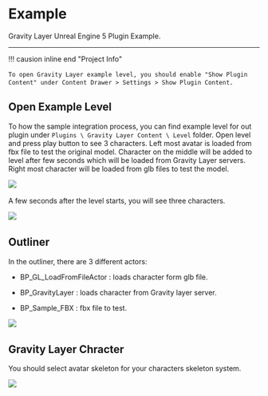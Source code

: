 # Example

Gravity Layer Unreal Engine 5 Plugin Example.

---

!!! causion inline end "Project Info"

    To open Gravity Layer example level, you should enable "Show Plugin Content" under Content Drawer > Settings > Show Plugin Content.

## Open Example Level

To how the sample integration process, you can find example level for out plugin under `Plugins \ Gravity Layer Content \ Level` folder. Open level and press play button to see 3 characters. Left most avatar is loaded from fbx file to test the original model. Character on the middle will be added to level after few seconds which will be loaded from Gravity Layer servers. Right most character will be loaded from glb files to test the model. 

![](..\..\static\img\examplelevel.png)

A few seconds after the level starts, you will see three characters. 

![](..\..\static\img\DifferentCharacters.png)

## Outliner

In the outliner, there are 3 different actors:

- BP_GL_LoadFromFileActor : loads character form glb file.

- BP_GravityLayer : loads character from Gravity layer server.

- BP_Sample_FBX : fbx file to test.

![](..\..\static\img\outliner.png)

## Gravity Layer Chracter

You should select avatar skeleton for your characters skeleton system.

![](..\..\static\img\SkeletalSelection.png)